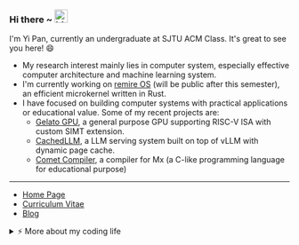 ### Hi there ~ <img src="https://user-images.githubusercontent.com/1303154/88677602-1635ba80-d120-11ea-84d8-d263ba5fc3c0.gif" width="24px" alt="hi">

I'm Yi Pan, currently an undergraduate at SJTU ACM Class. It's great to see you here! 😄

- My research interest mainly lies in computer system, especially effective computer architecture and machine learning system.
- I'm currently working on [remire OS](https://github.com/Conless/remire) (will be public after this semester), an efficient microkernel written in Rust.
- I have focused on building computer systems with practical applications or educational value. Some of my recent projects are:
  - [Gelato GPU](https://github.com/dolce-project/gelato), a general purpose GPU supporting RISC-V ISA with custom SIMT extension.
  - [CachedLLM](https://github.com/Conless/CachedLLM), a LLM serving system built on top of vLLM with dynamic page cache.
  - [Comet Compiler](https://github.com/Conless/comet), a compiler for Mx (a C-like programming language for educational purpose)

---

* [Home Page](https://conless.dev)
* [Curriculum Vitae](https://conless.dev/assets/pdf/resume.pdf)
* [Blog](https://conless.dev/blog)

<details>
<summary>⚡️ More about my coding life</summary>
<br />
<p align="center"> 
  <img width="48%" src="https://github-readme-stats.vercel.app/api?username=Conless&show_icons=true&theme=tokyonight" />
  <img width="51%" src="https://github-readme-streak-stats.herokuapp.com/?user=Conless&theme=tokyonight" />
</p>

</details>
